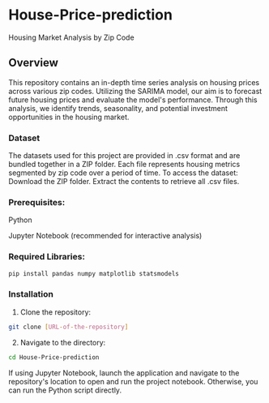 # House-Price-prediction
Housing Market Analysis by Zip Code
## Overview

This repository contains an in-depth time series analysis on housing prices across various zip codes. Utilizing the SARIMA model, our aim is to forecast future housing prices and evaluate the model's performance. Through this analysis, we identify trends, seasonality, and potential investment opportunities in the housing market.
### Dataset

The datasets used for this project are provided in .csv format and are bundled together in a ZIP folder. Each file represents housing metrics segmented by zip code over a period of time.
To access the dataset:
Download the ZIP folder.
Extract the contents to retrieve all .csv files.

### Prerequisites:

Python

Jupyter Notebook (recommended for interactive analysis)
### Required Libraries:
```bash
pip install pandas numpy matplotlib statsmodels
```
### Installation

1. Clone the repository:
```bash
git clone [URL-of-the-repository]
```
2. Navigate to the directory:
```bash
cd House-Price-prediction
```
If using Jupyter Notebook, launch the application and navigate to the repository's location to open and run the project notebook. Otherwise, you can run the Python script directly.


